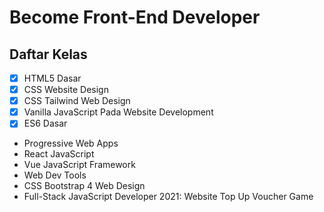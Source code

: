 # Become Front-End Developer
## Daftar Kelas
- [x] HTML5 Dasar
- [x] CSS Website Design
- [x] CSS Tailwind Web Design
- [x] Vanilla JavaScript Pada Website Development
- [x] ES6 Dasar
-  Progressive Web Apps
-  React JavaScript
-  Vue JavaScript Framework
-  Web Dev Tools
-  CSS Bootstrap 4 Web Design
-  Full-Stack JavaScript Developer 2021: Website Top Up Voucher Game